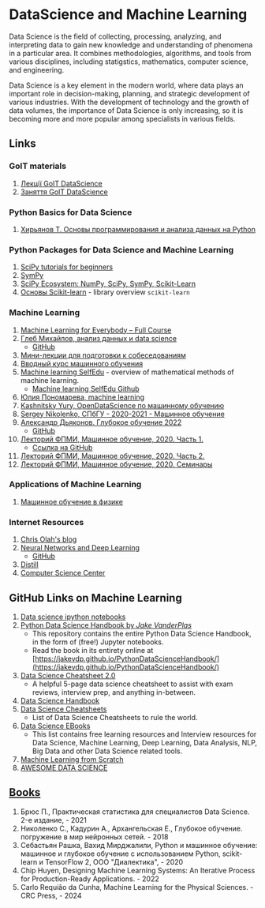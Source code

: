 # DataScience and Machine Learning

Data Science is the field of collecting, processing, analyzing, and interpreting data to gain new knowledge and understanding of phenomena in a particular area. It combines methodologies, algorithms, and tools from various disciplines, including statigstics, mathematics, computer science, and engineering.

Data Science is a key element in the modern world, where data plays an important role in decision-making, planning, and strategic development of various industries. With the development of technology and the growth of data volumes, the importance of Data Science is only increasing, so it is becoming more and more popular among specialists in various fields.

## Links


### GoIT materials

1. [Лекції GoIT DataScience](https://www.youtube.com/playlist?list=PLSedFp3uvY2WRdUffjDH_Tn3VxYRga37F)
2. [Заняття GoIT DataScience](https://www.youtube.com/playlist?list=PLSedFp3uvY2WGKEwxy5ihF_U2HVaDXXgF)

### Python Basics for Data Science

1. [Хирьянов Т. Основы программирования и анализа данных на Python](https://www.youtube.com/playlist?list=PL2mBTfXHM2qgCMm8RtXm59w27bPTQx55I)

### Python Packages for Data Science and Machine Learning

1. [SciPy tutorials for beginners](https://www.youtube.com/playlist?list=PL1A5nGiCuuctkzARw3rfKIKUJEmby3X14)
2. [SymPy](https://www.youtube.com/playlist?list=PLSE7WKf_qqo1T5VV1nqXTj2iNiSpFk72T)
3. [SciPy Ecosystem: NumPy, SciPy, SymPy, Scikit-Learn](https://www.youtube.com/playlist?list=PLSE7WKf_qqo3-ZCrwqlwXC7si3ZBa0OOs)
4. [Основы Scikit-learn](https://youtu.be/sNDW8d8eB1U) - library overview `scikit-learn`

### Machine Learning

1. [Machine Learning for Everybody – Full Course](https://www.youtube.com/watch?v=i_LwzRVP7bg&t=443s&ab_channel=freeCodeCamp.org)
2. [Глеб Михайлов, анализ данных и data science](https://www.youtube.com/@GlebMikhaylov)
   - [GitHub](https://github.com/glebmikha/ds-course)
3. [Мини-лекции для подготовки к собеседованиям](https://www.youtube.com/playlist?list=PLOKb3HTyuVMC0-NAlngaHJou7IjECakUI)
4. [Вводный курс машинного обучения](https://www.youtube.com/playlist?list=PLX9afROa9MG19JK0JMoy4tIrHvx_z6dHZ)
5. [Machine learning SelfEdu](https://proproprogs.ru/ml) - overview of mathematical methods of machine learning.
   - [Machine learning SelfEdu Github](https://github.com/selfedu-rus/machine_learning)
6. [Юлия Пономарева, machine learning](https://www.youtube.com/@machine_learrrning/videos)
7. [Kashnitsky Yury, OpenDataScience по машинному обучению](https://www.youtube.com/playlist?list=PLVlY_7IJCMJdgcCtQfzj5j8OVB_Y0GJCl)
8. [Sergey Nikolenko, СПбГУ - 2020-2021 - Машинное обучение](https://www.youtube.com/playlist?list=PLwdBkWbW0oHEUmY07a0G5jabP_fWfGQet)
9. [Александр Дьяконов. Глубокое обучение 2022](https://www.youtube.com/playlist?list=PLaRUeIuewv8BYOrm6HBgJKbGUD-jcBQpW)
    - [GitHub](https://github.com/Dyakonov/DL/tree/master)
10. [Лекторий ФПМИ, Машинное обучение, 2020. Часть 1.](https://www.youtube.com/playlist?list=PL4_hYwCyhAvZyW6qS58x4uElZgAkMVUvj)
    - [Ссылка на GitHub](https://github.com/girafe-ai/ml-course)
11. [Лекторий ФПМИ, Машинное обучение, 2020. Часть 2.](https://www.youtube.com/playlist?list=PL4_hYwCyhAvY7k32D65q3xJVo8X8dc3Ye)
12. [Лекторий ФПМИ, Машинное обучение, 2020. Семинары](https://www.youtube.com/playlist?list=PL4_hYwCyhAvZLp0CTIDVQr9FtDR_7DaUr)

### Applications of Machine Learning

1. [Машинное обучение в физике](https://www.youtube.com/playlist?list=PLcsjsqLLSfNDi6JXY5GYYXLC7sUZ_ZH1o)

### Internet Resources

1. [Chris Olah's blog](http://colah.github.io/)
2. [Neural Networks and Deep Learning](http://neuralnetworksanddeeplearning.com/)
    - [GitHub](https://github.com/mnielsen/neural-networks-and-deep-learning)
3. [Distill](https://distill.pub/)
4. [Computer Science Center](https://compscicenter.ru/teachers/618/)


## GitHub Links on Machine Learning

1. [Data science ipython notebooks](https://github.com/donnemartin/data-science-ipython-notebooks)
2. [Python Data Science Handbook by *Jake VanderPlas*](https://github.com/jakevdp/PythonDataScienceHandbook)
   - This repository contains the entire Python Data Science Handbook, in the form of (free!) Jupyter notebooks.
   - Read the book in its entirety online at [https://jakevdp.github.io/PythonDataScienceHandbook/](https://jakevdp.github.io/PythonDataScienceHandbook/)
3. [Data Science Cheatsheet 2.0](https://github.com/aaronwangy/Data-Science-Cheatsheet)
   - A helpful 5-page data science cheatsheet to assist with exam reviews, interview prep, and anything in-between. 
4. [Data Science Handbook](https://github.com/CodexploreRepo/data-science)
5. [Data Science Cheatsheets](https://github.com/FavioVazquez/ds-cheatsheets)
   - List of Data Science Cheatsheets to rule the world.
6. [Data Science EBooks](https://github.com/data-science-projects-and-resources/Data-Science-EBooks#cheat-sheets)
   - This list contains free learning resources and Interview resources for Data Science, Machine Learning, Deep Learning, Data Analysis, NLP, Big Data and other Data Science related tools.
7. [Machine Learning from Scratch](https://github.com/dafriedman97/mlbook)
8. [AWESOME DATA SCIENCE](https://github.com/academic/awesome-datascience)

## [Books](https://www.youtube.com/watch?v=xtT-cI5mPcE&t=305s&ab_channel=miracl6)

1. Брюс П., Практическая статистика для специалистов Data Science. 2-е издание, - 2021
2. Николенко С., Кадурин А., Архангельская Е., Глубокое обучение. погружение в мир нейронных сетей. - 2018
3. Себастьян Рашка, Вахид Мирджалили, Python и машинное обучение: машинное и глубокое обучение с использованием Python, scikit-learn и TensorFlow 2, ООО "Диалектика", - 2020
4. Chip Huyen, Designing Machine Learning Systems: An Iterative Process for Production-Ready Applications. - 2022
5. Carlo Requião da Cunha, Machine Learning for the Physical Sciences. - CRC Press, - 2024
